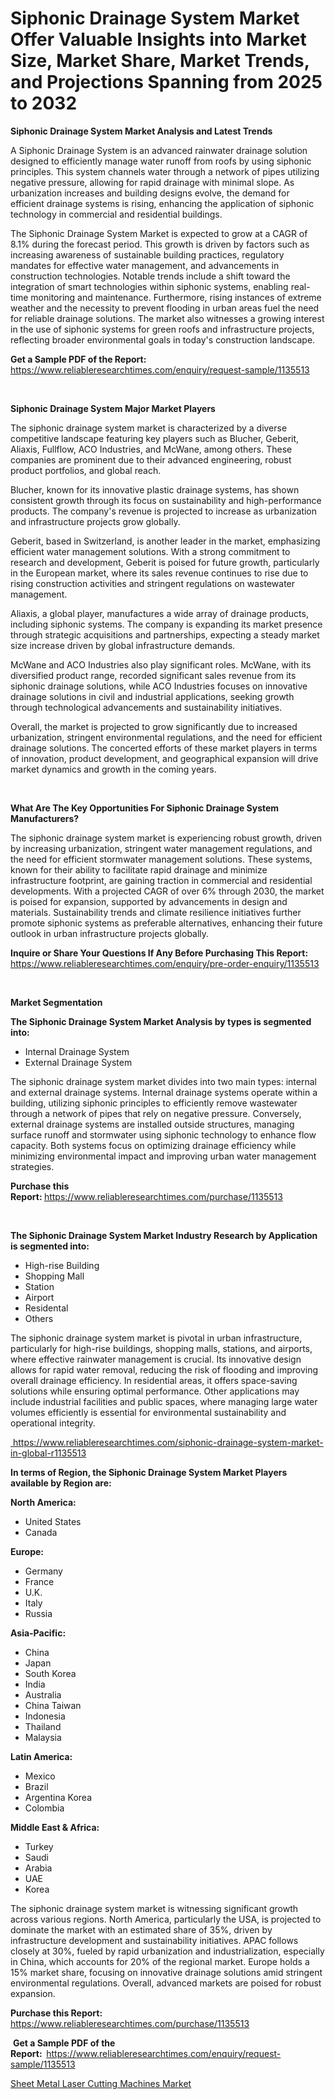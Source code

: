 <p><h1>Siphonic Drainage System Market Offer Valuable Insights into Market Size, Market Share, Market Trends, and Projections Spanning from 2025 to 2032</h1></p><p><strong>Siphonic Drainage System Market Analysis and Latest Trends</strong></p>
<p><p>A Siphonic Drainage System is an advanced rainwater drainage solution designed to efficiently manage water runoff from roofs by using siphonic principles. This system channels water through a network of pipes utilizing negative pressure, allowing for rapid drainage with minimal slope. As urbanization increases and building designs evolve, the demand for efficient drainage systems is rising, enhancing the application of siphonic technology in commercial and residential buildings.</p><p>The Siphonic Drainage System Market is expected to grow at a CAGR of 8.1% during the forecast period. This growth is driven by factors such as increasing awareness of sustainable building practices, regulatory mandates for effective water management, and advancements in construction technologies. Notable trends include a shift toward the integration of smart technologies within siphonic systems, enabling real-time monitoring and maintenance. Furthermore, rising instances of extreme weather and the necessity to prevent flooding in urban areas fuel the need for reliable drainage solutions. The market also witnesses a growing interest in the use of siphonic systems for green roofs and infrastructure projects, reflecting broader environmental goals in today's construction landscape.</p></p>
<p><strong>Get a Sample PDF of the Report:&nbsp;</strong> <a href="https://www.reliableresearchtimes.com/enquiry/request-sample/1135513?utm_campaign=2310&utm_medium=2&utm_source=Github&utm_content=ia&utm_term=18022025&utm_id=siphonic-drainage-system">https://www.reliableresearchtimes.com/enquiry/request-sample/1135513</a></p>
<p>&nbsp;</p>
<p><strong>Siphonic Drainage System Major Market Players</strong></p>
<p><p>The siphonic drainage system market is characterized by a diverse competitive landscape featuring key players such as Blucher, Geberit, Aliaxis, Fullflow, ACO Industries, and McWane, among others. These companies are prominent due to their advanced engineering, robust product portfolios, and global reach.</p><p>Blucher, known for its innovative plastic drainage systems, has shown consistent growth through its focus on sustainability and high-performance products. The company's revenue is projected to increase as urbanization and infrastructure projects grow globally.</p><p>Geberit, based in Switzerland, is another leader in the market, emphasizing efficient water management solutions. With a strong commitment to research and development, Geberit is poised for future growth, particularly in the European market, where its sales revenue continues to rise due to rising construction activities and stringent regulations on wastewater management.</p><p>Aliaxis, a global player, manufactures a wide array of drainage products, including siphonic systems. The company is expanding its market presence through strategic acquisitions and partnerships, expecting a steady market size increase driven by global infrastructure demands.</p><p>McWane and ACO Industries also play significant roles. McWane, with its diversified product range, recorded significant sales revenue from its siphonic drainage solutions, while ACO Industries focuses on innovative drainage solutions in civil and industrial applications, seeking growth through technological advancements and sustainability initiatives.</p><p>Overall, the market is projected to grow significantly due to increased urbanization, stringent environmental regulations, and the need for efficient drainage solutions. The concerted efforts of these market players in terms of innovation, product development, and geographical expansion will drive market dynamics and growth in the coming years.</p></p>
<p>&nbsp;</p>
<p><strong>What Are The Key Opportunities For Siphonic Drainage System Manufacturers?</strong></p>
<p><p>The siphonic drainage system market is experiencing robust growth, driven by increasing urbanization, stringent water management regulations, and the need for efficient stormwater management solutions. These systems, known for their ability to facilitate rapid drainage and minimize infrastructure footprint, are gaining traction in commercial and residential developments. With a projected CAGR of over 6% through 2030, the market is poised for expansion, supported by advancements in design and materials. Sustainability trends and climate resilience initiatives further promote siphonic systems as preferable alternatives, enhancing their future outlook in urban infrastructure projects globally.</p></p>
<p><strong>Inquire or Share Your Questions If Any Before Purchasing This Report:</strong> <a href="https://www.reliableresearchtimes.com/enquiry/pre-order-enquiry/1135513?utm_campaign=2310&utm_medium=2&utm_source=Github&utm_content=ia&utm_term=18022025&utm_id=siphonic-drainage-system">https://www.reliableresearchtimes.com/enquiry/pre-order-enquiry/1135513</a></p>
<p>&nbsp;</p>
<p><strong>Market Segmentation</strong></p>
<p><strong>The Siphonic Drainage System Market Analysis by types is segmented into:</strong></p>
<p><ul><li>Internal Drainage System</li><li>External Drainage System</li></ul></p>
<p><p>The siphonic drainage system market divides into two main types: internal and external drainage systems. Internal drainage systems operate within a building, utilizing siphonic principles to efficiently remove wastewater through a network of pipes that rely on negative pressure. Conversely, external drainage systems are installed outside structures, managing surface runoff and stormwater using siphonic technology to enhance flow capacity. Both systems focus on optimizing drainage efficiency while minimizing environmental impact and improving urban water management strategies.</p></p>
<p><strong>Purchase this Report:&nbsp;</strong><a href="https://www.reliableresearchtimes.com/purchase/1135513?utm_campaign=2310&utm_medium=2&utm_source=Github&utm_content=ia&utm_term=18022025&utm_id=siphonic-drainage-system">https://www.reliableresearchtimes.com/purchase/1135513</a></p>
<p>&nbsp;</p>
<p><strong>The Siphonic Drainage System Market Industry Research by Application is segmented into:</strong></p>
<p><ul><li>High-rise Building</li><li>Shopping Mall</li><li>Station</li><li>Airport</li><li>Residental</li><li>Others</li></ul></p>
<p><p>The siphonic drainage system market is pivotal in urban infrastructure, particularly for high-rise buildings, shopping malls, stations, and airports, where effective rainwater management is crucial. Its innovative design allows for rapid water removal, reducing the risk of flooding and improving overall drainage efficiency. In residential areas, it offers space-saving solutions while ensuring optimal performance. Other applications may include industrial facilities and public spaces, where managing large water volumes efficiently is essential for environmental sustainability and operational integrity.</p></p>
<p><a href="https://www.reliableresearchtimes.com/siphonic-drainage-system-market-in-global-r1135513?utm_campaign=2310&utm_medium=2&utm_source=Github&utm_content=ia&utm_term=18022025&utm_id=siphonic-drainage-system">&nbsp;https://www.reliableresearchtimes.com/siphonic-drainage-system-market-in-global-r1135513</a></p>
<p><strong>In terms of Region, the Siphonic Drainage System Market Players available by Region are:</strong></p>
<p>
    <p> <strong> North America: </strong>
        <ul>
            <li>United States</li>
            <li>Canada</li>
        </ul>
        </p> 
    <p> <strong> Europe: </strong>
        <ul>
            <li>Germany</li>
            <li>France</li>
            <li>U.K.</li>
            <li>Italy</li>
            <li>Russia</li>
        </ul>
        </p> 
    <p> <strong> Asia-Pacific: </strong>
        <ul>
            <li>China</li>
            <li>Japan</li>
            <li>South Korea</li>
            <li>India</li>
            <li>Australia</li>
            <li>China Taiwan</li>
            <li>Indonesia</li>
            <li>Thailand</li>
            <li>Malaysia</li>
        </ul>
        </p> 
    <p> <strong> Latin America: </strong>
        <ul>
            <li>Mexico</li>
            <li>Brazil</li>
            <li>Argentina Korea</li>
            <li>Colombia</li>
        </ul>
        </p> 
    <p> <strong> Middle East & Africa: </strong>
        <ul>
            <li>Turkey</li>
            <li>Saudi</li>
            <li>Arabia</li>
            <li>UAE</li>
            <li>Korea</li>
        </ul>
    </p>
    </p>
<p><p>The siphonic drainage system market is witnessing significant growth across various regions. North America, particularly the USA, is projected to dominate the market with an estimated share of 35%, driven by infrastructure development and sustainability initiatives. APAC follows closely at 30%, fueled by rapid urbanization and industrialization, especially in China, which accounts for 20% of the regional market. Europe holds a 15% market share, focusing on innovative drainage solutions amid stringent environmental regulations. Overall, advanced markets are poised for robust expansion.</p></p>
<p><strong>Purchase this Report: </strong><a href="https://www.reliableresearchtimes.com/purchase/1135513?utm_campaign=2310&utm_medium=2&utm_source=Github&utm_content=ia&utm_term=18022025&utm_id=siphonic-drainage-system">https://www.reliableresearchtimes.com/purchase/1135513</a></p>
<p>&nbsp;<strong>Get a Sample PDF of the Report:&nbsp;&nbsp;</strong><a href="https://www.reliableresearchtimes.com/enquiry/request-sample/1135513?utm_campaign=2310&utm_medium=2&utm_source=Github&utm_content=ia&utm_term=18022025&utm_id=siphonic-drainage-system">https://www.reliableresearchtimes.com/enquiry/request-sample/1135513</a></p>
<p><strong></strong></p>
<p><p><a href="https://github.com/yankimber90yankim/Market-Research-Report-List-1/blob/main/sheet-metal-laser-cutting-machines-market.md?utm_campaign=2310&utm_medium=2&utm_source=Github&utm_content=ia&utm_term=18022025&utm_id=siphonic-drainage-system">Sheet Metal Laser Cutting Machines Market</a></p></p>
